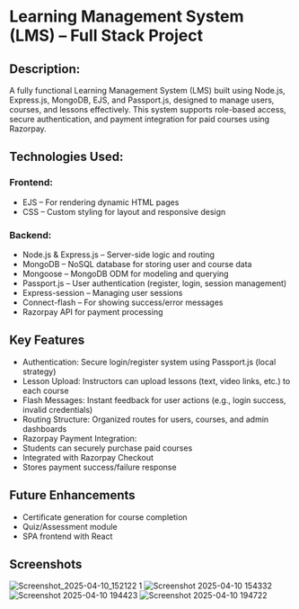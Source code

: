 # Learning Management System (LMS) – Full Stack Project

## Description:
A fully functional Learning Management System (LMS) built using Node.js, Express.js, MongoDB, EJS, and Passport.js, designed to manage users, courses, and lessons effectively. This system supports role-based access, secure authentication, and payment integration for paid courses using Razorpay.

## Technologies Used:
### Frontend:
- EJS – For rendering dynamic HTML pages
- CSS – Custom styling for layout and responsive design
### Backend:
- Node.js & Express.js – Server-side logic and routing
- MongoDB – NoSQL database for storing user and course data
- Mongoose – MongoDB ODM for modeling and querying
- Passport.js – User authentication (register, login, session management)
- Express-session – Managing user sessions
- Connect-flash – For showing success/error messages
- Razorpay API for payment processing

## Key Features
- Authentication: Secure login/register system using Passport.js (local strategy)
- Lesson Upload: Instructors can upload lessons (text, video links, etc.) to each course
- Flash Messages: Instant feedback for user actions (e.g., login success, invalid credentials)
- Routing Structure: Organized routes for users, courses, and admin dashboards
- Razorpay Payment Integration:
- Students can securely purchase paid courses
- Integrated with Razorpay Checkout
- Stores payment success/failure response

## Future Enhancements
- Certificate generation for course completion
- Quiz/Assessment module
- SPA frontend with React

## Screenshots
![Screenshot_2025-04-10_152122 1](https://github.com/user-attachments/assets/587038be-7980-4579-939b-9552ad9abe68)
![Screenshot 2025-04-10 154332](https://github.com/user-attachments/assets/b4d899fc-d39e-4135-b939-15790e383103)
![Screenshot 2025-04-10 194423](https://github.com/user-attachments/assets/647abd12-3ba5-4f45-9536-8b5e25da1fce)
![Screenshot 2025-04-10 194722](https://github.com/user-attachments/assets/2e10d374-fdc6-48f8-b711-6cb5b4a5b0d2)
